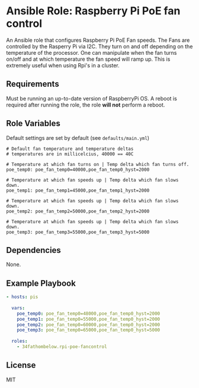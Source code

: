 # Ansible Role: Raspberry Pi PoE fan control 

An Ansible role that configures Raspberry Pi PoE Fan speeds.  The Fans are controlled by the 
Rasperry Pi via I2C.  They turn on and off depending on the temperature of the processor. One 
can manipulate when the fan turns on/off and at which temperature the fan speed will ramp up.
This is extremely useful when using Rpi's in a cluster.

## Requirements
Must be running an up-to-date version of RaspberryPi OS. A reboot is required after running 
the role, the role **will not** perform a reboot.

## Role Variables
Default settings are set by default (see `defaults/main.yml`)

```
# Default fan temperature and temperature deltas
# temperatures are in millicelcius, 40000 == 40C

# Temperature at which fan turns on | Temp delta which fan turns off.
poe_temp0: poe_fan_temp0=40000,poe_fan_temp0_hyst=2000

# Temperature at which fan speeds up | Temp delta which fan slows down.
poe_temp1: poe_fan_temp1=45000,poe_fan_temp1_hyst=2000

# Temperature at which fan speeds up | Temp delta which fan slows down.
poe_temp2: poe_fan_temp2=50000,poe_fan_temp2_hyst=2000

# Temperature at which fan speeds up | Temp delta which fan slows down.
poe_temp3: poe_fan_temp3=55000,poe_fan_temp3_hyst=5000
```


## Dependencies

None.

## Example Playbook

```yaml
- hosts: pis
   
  vars:
    poe_temp0: poe_fan_temp0=48000,poe_fan_temp0_hyst=2000
    poe_temp1: poe_fan_temp0=55000,poe_fan_temp0_hyst=2000
    poe_temp2: poe_fan_temp0=60000,poe_fan_temp0_hyst=2000
    poe_temp3: poe_fan_temp0=65000,poe_fan_temp0_hyst=5000
      
  roles:
    - 34fathombelow.rpi-poe-fancontrol 
```

## License

MIT

                                                                                     
